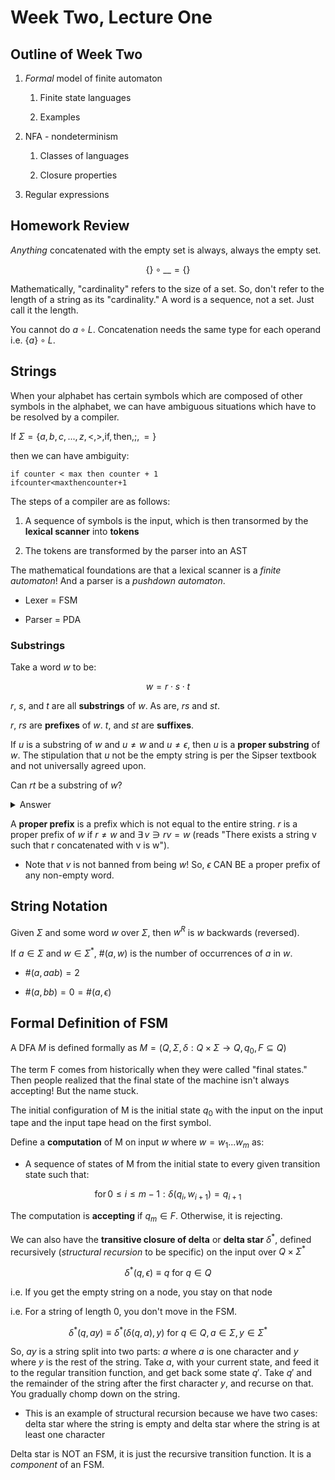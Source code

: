# Week Two, Lecture One

## Outline of Week Two

1. *Formal* model of finite automaton
   
   1. Finite state languages
   
   2. Examples

2. NFA - nondeterminism
   
   1. Classes of languages
   
   2. Closure properties

3. Regular expressions

## Homework Review

*Anything* concatenated with the empty set is always, always the empty set.

$$
\{\} \circ \_\_ = \{\}
$$

Mathematically, "cardinality" refers to the size of a set. So, don't refer to the length of a string as its "cardinality." A word is a sequence, not a set. Just call it the length.

You cannot do $a \circ L$. Concatenation needs the same type for each operand i.e. $\{a\} \circ L$.

## Strings

When your alphabet has certain symbols which are composed of other symbols in the alphabet, we can have ambiguous situations which have to be resolved by a compiler.

If $\Sigma = \{a, b, c, ..., z, <, >, \text{if}, \text{then}, ;, =\}$

then we can have ambiguity:

```
if counter < max then counter + 1
ifcounter<maxthencounter+1
```

The steps of a compiler are as follows:

1. A sequence of symbols is the input, which is then transormed by the **lexical scanner** into **tokens**

2. The tokens are transformed by the parser into an AST

The mathematical foundations are that a lexical scanner is a *finite automaton*! And a parser is a *pushdown automaton*.

- Lexer = FSM

- Parser = PDA

### Substrings

Take a word $w$ to be:

$$
w = r \cdot s \cdot t
$$

$r$, $s$, and $t$ are all **substrings** of $w$. As are, $rs$ and $st$.

$r$, $rs$ are **prefixes** of $w$. $t$, and $st$ are **suffixes**.

If $u$ is a substring of $w$ and $u \neq w$ and $u \neq \epsilon$, then $u$ is a **proper substring** of $w$. The stipulation that $u$ not be the empty string is per the Sipser textbook and not universally agreed upon.

Can $rt$ be a substring of $w$?

<details>
<summary>Answer</summary>
Yes actually! If s is the empty string.
</details>

A **proper prefix** is a prefix which is not equal to the entire string. $r$ is a proper prefix of $w$ if $r \neq w$ and $\exists \, v \ni rv = w$ (reads "There exists a string v such that r concatenated with v is w").

- Note that $v$ is not banned from being $w$! So, $\epsilon$ CAN BE a proper prefix of any non-empty word.

## String Notation

Given $\Sigma$ and some word $w$ over $\Sigma$, then $w^R$ is $w$ backwards (reversed).

If $a \in \Sigma$ and $w \in \Sigma^*$, $\#(a,w)$ is the number of occurrences of $a$ in $w$.

- $\#(a, aab) = 2$

- $\#(a, bb) = 0 = \#(a, \epsilon)$

## Formal Definition of FSM

A DFA $M$ is defined formally as $M = (Q, \Sigma, \delta : Q \times \Sigma \rightarrow Q, q_0, F \subseteq Q)$

The term F comes from historically when they were called "final states." Then people realized that the final state of the machine isn't always accepting! But the name stuck.

The initial configuration of M is the initial state $q_0$ with the input on the input tape and the input tape head on the first symbol.

Define a **computation** of M on input $w$ where $w = w_1 ... w_m$ as:

-  A sequence of states of M from the initial state to every given transition state such that:

$$
\text{for} \, 0 \leq i \leq m - 1: \delta(q_i, w_{i+1}) = q_{i+1}
$$

The computation is **accepting** if $q_m \in F$. Otherwise, it is rejecting. 

We can also have the **transitive closure of delta** or **delta star** $\delta^*$, defined recursively (*structural recursion* to be specific) on the input over $Q \times \Sigma^*$

$$
\delta^*(q, \epsilon) \equiv q \text{ for } q \in Q
$$

i.e. If you get the empty string on a node, you stay on that node

i.e. For a string of length 0, you don't move in the FSM.

$$
\delta^{*}(q, ay) \equiv \delta^{*}(\delta(q,a), y) \text{ for } q \in Q, a \in \Sigma, y \in \Sigma^{*}
$$

So, $ay$ is a string split into two parts: $a$ where $a$ is one character and $y$ where $y$ is the rest of the string. Take $a$, with your current state, and feed it to the regular transition function, and get back some state $q'$. Take $q'$ and the remainder of the string after the first character $y$, and recurse on that. You gradually chomp down on the string.

- This is an example of structural recursion because we have two cases: delta star where the string is empty and delta star where the string is at least one character

Delta star is NOT an FSM, it is just the recursive transition function. It is a *component* of an FSM.
